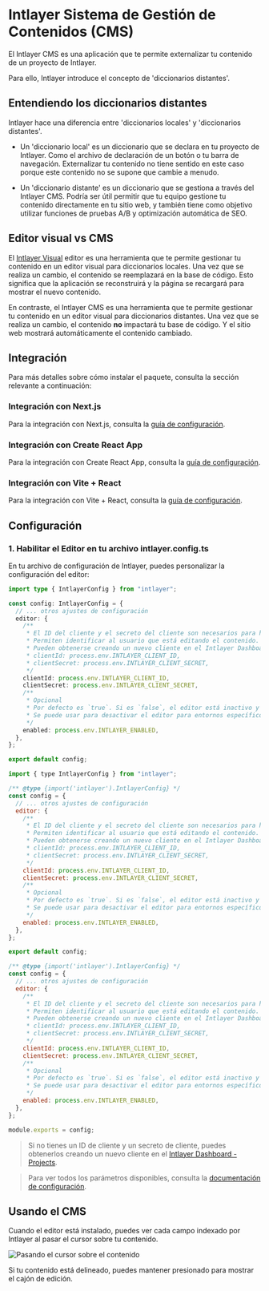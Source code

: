 # Intlayer Sistema de Gestión de Contenidos (CMS)

El Intlayer CMS es una aplicación que te permite externalizar tu contenido de un proyecto de Intlayer.

Para ello, Intlayer introduce el concepto de 'diccionarios distantes'.

## Entendiendo los diccionarios distantes

Intlayer hace una diferencia entre 'diccionarios locales' y 'diccionarios distantes'.

- Un 'diccionario local' es un diccionario que se declara en tu proyecto de Intlayer. Como el archivo de declaración de un botón o tu barra de navegación. Externalizar tu contenido no tiene sentido en este caso porque este contenido no se supone que cambie a menudo.

- Un 'diccionario distante' es un diccionario que se gestiona a través del Intlayer CMS. Podría ser útil permitir que tu equipo gestione tu contenido directamente en tu sitio web, y también tiene como objetivo utilizar funciones de pruebas A/B y optimización automática de SEO.

## Editor visual vs CMS

El [Intlayer Visual](https://github.com/aymericzip/intlayer/blob/main/docs/es/intlayer_visual_editor.md) editor es una herramienta que te permite gestionar tu contenido en un editor visual para diccionarios locales. Una vez que se realiza un cambio, el contenido se reemplazará en la base de código. Esto significa que la aplicación se reconstruirá y la página se recargará para mostrar el nuevo contenido.

En contraste, el Intlayer CMS es una herramienta que te permite gestionar tu contenido en un editor visual para diccionarios distantes. Una vez que se realiza un cambio, el contenido **no** impactará tu base de código. Y el sitio web mostrará automáticamente el contenido cambiado.

## Integración

Para más detalles sobre cómo instalar el paquete, consulta la sección relevante a continuación:

### Integración con Next.js

Para la integración con Next.js, consulta la [guía de configuración](https://github.com/aymericzip/intlayer/blob/main/docs/es/intlayer_with_nextjs_15.md).

### Integración con Create React App

Para la integración con Create React App, consulta la [guía de configuración](https://github.com/aymericzip/intlayer/blob/main/docs/es/intlayer_with_create_react_app.md).

### Integración con Vite + React

Para la integración con Vite + React, consulta la [guía de configuración](https://github.com/aymericzip/intlayer/blob/main/docs/es/intlayer_with_vite+react.md).

## Configuración

### 1. Habilitar el Editor en tu archivo intlayer.config.ts

En tu archivo de configuración de Intlayer, puedes personalizar la configuración del editor:

```typescript fileName="intlayer.config.ts" codeFormat="typescript"
import type { IntlayerConfig } from "intlayer";

const config: IntlayerConfig = {
  // ... otros ajustes de configuración
  editor: {
    /**
     * El ID del cliente y el secreto del cliente son necesarios para habilitar el editor.
     * Permiten identificar al usuario que está editando el contenido.
     * Pueden obtenerse creando un nuevo cliente en el Intlayer Dashboard - Projects (https://intlayer.org/dashboard/projects).
     * clientId: process.env.INTLAYER_CLIENT_ID,
     * clientSecret: process.env.INTLAYER_CLIENT_SECRET,
     */
    clientId: process.env.INTLAYER_CLIENT_ID,
    clientSecret: process.env.INTLAYER_CLIENT_SECRET,
    /**
     * Opcional
     * Por defecto es `true`. Si es `false`, el editor está inactivo y no se puede acceder.
     * Se puede usar para desactivar el editor para entornos específicos por razones de seguridad, como producción.
     */
    enabled: process.env.INTLAYER_ENABLED,
  },
};

export default config;
```

```javascript fileName="intlayer.config.mjs" codeFormat="esm"
import { type IntlayerConfig } from "intlayer";

/** @type {import('intlayer').IntlayerConfig} */
const config = {
  // ... otros ajustes de configuración
  editor: {
    /**
     * El ID del cliente y el secreto del cliente son necesarios para habilitar el editor.
     * Permiten identificar al usuario que está editando el contenido.
     * Pueden obtenerse creando un nuevo cliente en el Intlayer Dashboard - Projects (https://intlayer.org/dashboard/projects).
     * clientId: process.env.INTLAYER_CLIENT_ID,
     * clientSecret: process.env.INTLAYER_CLIENT_SECRET,
     */
    clientId: process.env.INTLAYER_CLIENT_ID,
    clientSecret: process.env.INTLAYER_CLIENT_SECRET,
    /**
     * Opcional
     * Por defecto es `true`. Si es `false`, el editor está inactivo y no se puede acceder.
     * Se puede usar para desactivar el editor para entornos específicos por razones de seguridad, como producción.
     */
    enabled: process.env.INTLAYER_ENABLED,
  },
};

export default config;
```

```javascript fileName="intlayer.config.cjs" codeFormat="commonjs"
/** @type {import('intlayer').IntlayerConfig} */
const config = {
  // ... otros ajustes de configuración
  editor: {
    /**
     * El ID del cliente y el secreto del cliente son necesarios para habilitar el editor.
     * Permiten identificar al usuario que está editando el contenido.
     * Pueden obtenerse creando un nuevo cliente en el Intlayer Dashboard - Projects (https://intlayer.org/dashboard/projects).
     * clientId: process.env.INTLAYER_CLIENT_ID,
     * clientSecret: process.env.INTLAYER_CLIENT_SECRET,
     */
    clientId: process.env.INTLAYER_CLIENT_ID,
    clientSecret: process.env.INTLAYER_CLIENT_SECRET,
    /**
     * Opcional
     * Por defecto es `true`. Si es `false`, el editor está inactivo y no se puede acceder.
     * Se puede usar para desactivar el editor para entornos específicos por razones de seguridad, como producción.
     */
    enabled: process.env.INTLAYER_ENABLED,
  },
};

module.exports = config;
```

> Si no tienes un ID de cliente y un secreto de cliente, puedes obtenerlos creando un nuevo cliente en el [Intlayer Dashboard - Projects](https://intlayer.org/dashboard/projects).

> Para ver todos los parámetros disponibles, consulta la [documentación de configuración](https://github.com/aymericzip/intlayer/blob/main/docs/es/configuration.md).

## Usando el CMS

Cuando el editor está instalado, puedes ver cada campo indexado por Intlayer al pasar el cursor sobre tu contenido.

![Pasando el cursor sobre el contenido](https://github.com/aymericzip/intlayer/blob/main/docs/assets/intlayer_editor_hover_content.png)

Si tu contenido está delineado, puedes mantener presionado para mostrar el cajón de edición.
